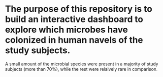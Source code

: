 # The purpose of this repository is to build an interactive dashboard to explore which microbes have colonized in human navels of the study subjects.   

A small amount of the microbial species were present in a majority of study subjects (more than 70%), while the rest were relaively rare in comparison.   
